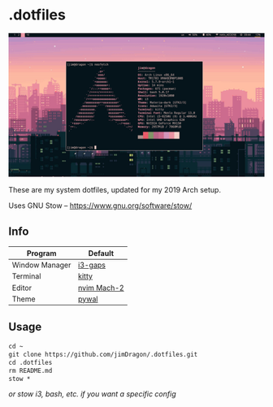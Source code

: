 # .dotfiles

![dots](dotfiles.png)

These are my system dotfiles, updated for my 2019 Arch setup. 

Uses GNU Stow – https://www.gnu.org/software/stow/

## Info
| Program        | Default |
|----------------|---------|
| Window Manager | [i3-gaps](https://github.com/Airblader/i3) |
| Terminal       | [kitty](https://github.com/kovidgoyal/kitty)|
| Editor         | [nvim Mach-2](https://github.com/ChristianChiarulli/nvim)|
| Theme          | [pywal](https://github.com/dylanaraps/pywal)|

## Usage
```
cd ~
git clone https://github.com/jimDragon/.dotfiles.git
cd .dotfiles
rm README.md
stow *
```
*or stow i3, bash, etc. if you want a specific config*
